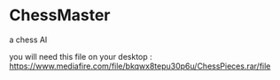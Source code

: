 # ChessMaster
 a chess AI

you will need this file on your desktop :
https://www.mediafire.com/file/bkqwx8tepu30p6u/ChessPieces.rar/file
